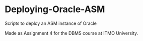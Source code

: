 # Deploying-Oracle-ASM

Scripts to deploy an ASM instance of Oracle

Made as Assignment 4 for the DBMS course at ITMO University.
